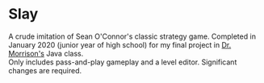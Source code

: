# Slay
A crude imitation of Sean O'Connor's classic strategy game. Completed in January 2020 (junior year of high school) for my final project in [Dr. Morrison's](https://faculty.ncssm.edu/~morrison/) Java class.  
Only includes pass-and-play gameplay and a level editor. Significant changes are required.
